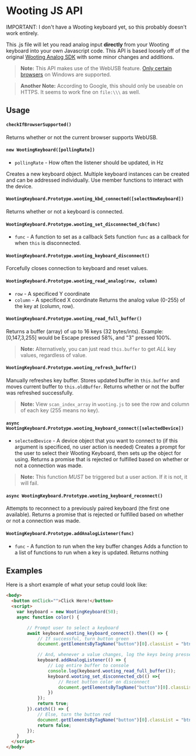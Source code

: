 # Wooting JS API
IMPORTANT: I don't have a Wooting keyboard yet, so this probably doesn't work entirely.

This .js file will let you read analog input **directly** from your Wooting keyboard into your own Javascript code. This API is based loosely off of the original [Wooting Analog SDK](https://github.com/WootingKb/wooting-analog-sdk) with some minor changes and additions.

> **Note:** This API makes use of the WebUSB feature. [Only certain browsers](https://caniuse.com/#feat=webusb) on Windows are supported.

> **Another Note:** According to Google, this should only be useable on HTTPS. It seems to work fine on `file:\\\` as well.

## Usage
#### `checkIfBrowserSupported()`
Returns whether or not the current browser supports WebUSB.


#### `new WootingKeyboard([pollingRate])`
- `pollingRate` - How often the listener should be updated, in Hz

Creates a new keyboard object. Multiple keyboard instances can be created and can be addressed individually. Use member functions to interact with the device.


#### `WootingKeyboard.Prototype.wooting_kbd_connected([selectNewKeyboard])`
Returns whether or not a keyboard is connected.


#### `WootingKeyboard.Prototype.wooting_set_disconnected_cb(func)`
- `func` - A function to set as a callback
Sets function `func` as a callback for when `this` is disconnected.


#### `WootingKeyboard.Prototype.wooting_keyboard_disconnect()`
Forcefully closes connection to keyboard and reset values.


#### `WootingKeyboard.Prototype.wooting_read_analog(row, column)`
- `row` - A specificed Y coordinate
- `column` - A specificed X coordinate
Returns the analog value (0-255) of the key at (column, row).


#### `WootingKeyboard.Prototype.wooting_read_full_buffer()`
Returns a buffer (array) of up to 16 keys (32 bytes/ints). Example: [0,147,3,255] would be Escape pressed 58%, and "3" pressed 100%.

> **Note:** Alternatively, you can just read `this.buffer` to get *ALL* key values, regardless of value.


#### `WootingKeyboard.Prototype.wooting_refresh_buffer()`
Manually refreshes key buffer. Stores updated buffer in `this.buffer` and moves current buffer to `this.oldBuffer`. Returns whether or not the buffer was refreshed successfully.


> **Note:** View `scan_index_array` in `wooting.js` to see the row and column of each key (255 means no key).

#### `async WootingKeyboard.Prototype.wooting_keyboard_connect([selectedDevice])`
- `selectedDevice` - A device object that you want to connect to (if this argument is specificed, no user action is needed)
Creates a prompt for the user to select their Wooting Keyboard, then sets up the object for using. Returns a promise that is rejected or fulfilled based on whether or not a connection was made.

> **Note:** This function *MUST* be triggered but a user action. If it is not, it will fail.

#### `async WootingKeyboard.Prototype.wooting_keyboard_reconnect()`
Attempts to reconnect to a previously paired keyboard (the first one available). Returns a promise that is rejected or fulfilled based on whether or not a connection was made.

#### `WootingKeyboard.Prototype.addAnalogListener(func)`
- `func` - A function to run when the key buffer changes
Adds a function to a list of functions to run when a key is updated. Returns nothing

## Examples
Here is a short example of what your setup could look like:
```HTML
<body>
  <button onClick="">Click Here!</button>
  <script>
	var keyboard = new WootingKeyboard(50);
	async function color() {

		// Prompt user to select a keyboard
		await keyboard.wooting_keyboard_connect().then(() => {
	  		// If successful, turn button green
			document.getElementsByTagName("button")[0].classList = "btn btn-lg btn-block btn-success"; 

			// And, whenever a value changes, log the keys being pressed (in buffer form) into the console
			keyboard.addAnalogListener(() => {
	  			// Log entire buffer to console
				console.log(keyboard.wooting_read_full_buffer());
				keyboard.wooting_set_disconnected_cb(() =>{
	  				// Reset button color on disconnect
					document.getElementsByTagName("button")[0].classList = "btn btn-lg btn-block btn-danger";
				})
			});
			return true;
		}).catch(() => {
	  		// Else, turn the button red
			document.getElementsByTagName("button")[0].classList = "btn btn-lg btn-block btn-danger";
			return false;
		});
	}
  </script>
</body>
```
